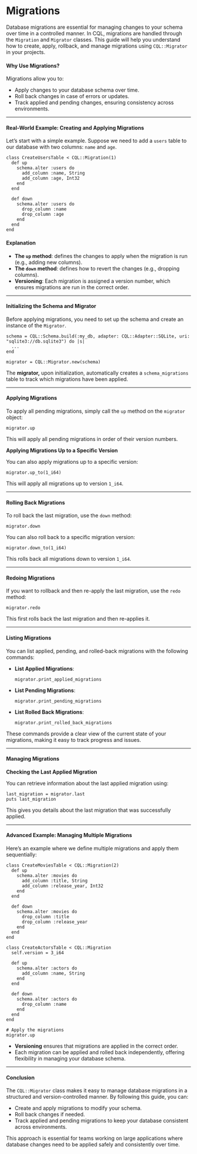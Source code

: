# Migrations

Database migrations are essential for managing changes to your schema over time in a controlled manner. In CQL, migrations are handled through the `Migration` and `Migrator` classes. This guide will help you understand how to create, apply, rollback, and manage migrations using `CQL::Migrator` in your projects.

#### Why Use Migrations?

Migrations allow you to:

- Apply changes to your database schema over time.
- Roll back changes in case of errors or updates.
- Track applied and pending changes, ensuring consistency across environments.

---

#### Real-World Example: Creating and Applying Migrations

Let’s start with a simple example. Suppose we need to add a `users` table to our database with two columns: `name` and `age`.

```crystal
class CreateUsersTable < CQL::Migration(1)
  def up
    schema.alter :users do
      add_column :name, String
      add_column :age, Int32
    end
  end

  def down
    schema.alter :users do
      drop_column :name
      drop_column :age
    end
  end
end
```

#### Explanation

- **The `up` method**: defines the changes to apply when the migration is run (e.g., adding new columns).
- **The `down` method**: defines how to revert the changes (e.g., dropping columns).
- **Versioning**: Each migration is assigned a version number, which ensures migrations are run in the correct order.

---

#### Initializing the Schema and Migrator

Before applying migrations, you need to set up the schema and create an instance of the `Migrator`.

```crystal
schema = CQL::Schema.build(:my_db, adapter: CQL::Adapter::SQLite, uri: "sqlite3://db.sqlite3") do |s|
  ...
end

migrator = CQL::Migrator.new(schema)
```

The **migrator,** upon initialization, automatically creates a `schema_migrations` table to track which migrations have been applied.

---

#### Applying Migrations

To apply all pending migrations, simply call the `up` method on the `migrator` object:

```crystal
migrator.up
```

This will apply all pending migrations in order of their version numbers.

**Applying Migrations Up to a Specific Version**

You can also apply migrations up to a specific version:

```crystal
migrator.up_to(1_i64)
```

This will apply all migrations up to version `1_i64`.

---

#### Rolling Back Migrations

To roll back the last migration, use the `down` method:

```crystal
migrator.down
```

You can also roll back to a specific migration version:

```crystal
migrator.down_to(1_i64)
```

This rolls back all migrations down to version `1_i64`.

---

#### Redoing Migrations

If you want to rollback and then re-apply the last migration, use the `redo` method:

```crystal
migrator.redo
```

This first rolls back the last migration and then re-applies it.

---

#### Listing Migrations

You can list applied, pending, and rolled-back migrations with the following commands:

- **List Applied Migrations**:

  ```crystal
  migrator.print_applied_migrations
  ```

- **List Pending Migrations**:

  ```crystal
  migrator.print_pending_migrations
  ```

- **List Rolled Back Migrations**:

  ```crystal
  migrator.print_rolled_back_migrations
  ```

These commands provide a clear view of the current state of your migrations, making it easy to track progress and issues.

---

#### Managing Migrations

**Checking the Last Applied Migration**

You can retrieve information about the last applied migration using:

```crystal
last_migration = migrator.last
puts last_migration
```

This gives you details about the last migration that was successfully applied.

---

#### Advanced Example: Managing Multiple Migrations

Here’s an example where we define multiple migrations and apply them sequentially:

```crystal
class CreateMoviesTable < CQL::Migration(2)
  def up
    schema.alter :movies do
      add_column :title, String
      add_column :release_year, Int32
    end
  end

  def down
    schema.alter :movies do
      drop_column :title
      drop_column :release_year
    end
  end
end

class CreateActorsTable < CQL::Migration
  self.version = 3_i64

  def up
    schema.alter :actors do
      add_column :name, String
    end
  end

  def down
    schema.alter :actors do
      drop_column :name
    end
  end
end

# Apply the migrations
migrator.up
```

- **Versioning** ensures that migrations are applied in the correct order.
- Each migration can be applied and rolled back independently, offering flexibility in managing your database schema.

---

#### Conclusion

The `CQL::Migrator` class makes it easy to manage database migrations in a structured and version-controlled manner. By following this guide, you can:

- Create and apply migrations to modify your schema.
- Roll back changes if needed.
- Track applied and pending migrations to keep your database consistent across environments.

This approach is essential for teams working on large applications where database changes need to be applied safely and consistently over time.
